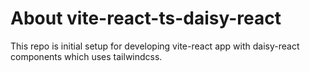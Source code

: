 # About vite-react-ts-daisy-react

This repo is initial setup for developing vite-react app with daisy-react components which uses tailwindcss.
